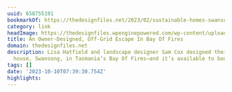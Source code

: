 ```yaml
---
uuid: 658755191
bookmarkOf: https://thedesignfiles.net/2023/02/sustainable-homes-swansong-tasmania?utm_source=DenseDiscovery-259
category: link
headImage: https://thedesignfiles.wpenginepowered.com/wp-content/uploads/2023/02/Swansong-tdf-sustainable-thv1.jpg
title: An Owner-Designed, Off-Grid Escape In Bay Of Fires
domain: thedesignfiles.net
description: Lisa Hatfield and landscape designer Sam Cox designed their off-grid
  house, Swansong, in Tasmania’s Bay Of Fires—and it’s available to book!
tags: []
date: '2023-10-10T07:39:30.754Z'
highlights: 
---
```



